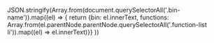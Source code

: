 JSON.stringify(Array.from(document.querySelectorAll('.bin-name')).map((el) => { return {bin: el.innerText, functions: Array.from(el.parentNode.parentNode.querySelectorAll('.function-list li')).map((el) => el.innerText)}} ))

